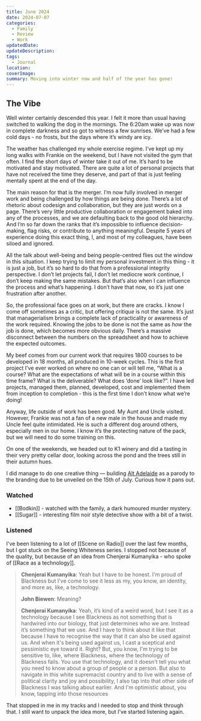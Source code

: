 ```yaml
---
title: June 2024
date: 2024-07-07
categories:
  - Family
  - Review
  - Work
updatedDate: 
updateDescription: 
tags:
  - Journal
location: 
coverImage: 
summary: Moving into winter now and half of the year has gone!
---
```

## The Vibe
Well winter certainly descended this year. I felt it more than usual having switched to walking the dog in the mornings. The 6:20am wake up was now in complete darkness and so got to witness a few sunrises. We’ve had a few cold days - no frosts, but the days where it’s windy are icy. 

The weather has challenged my whole exercise regime. I’ve kept up my long walks with Frankie on the weekend, but I have not visited the gym that often. I find the short days of winter take it out of me. It’s hard to be motivated and stay motivated. There are quite a lot of personal projects that have not received the time they deserve, and part of that is just feeling mentally spent at the end of the day. 

The main reason for that is the merger. I’m now fully involved in merger work and being challenged by how things are being done. There’s a lot of rhetoric about codesign and collaboration, but they are just words on a page. There’s very little productive collaboration or engagement baked into any of the processes, and we are defaulting back to the good old hierarchy. And I’m so far down the ranks that it’s impossible to influence decision-making, flag risks, or contribute to anything meaningful. Despite 5 years of experience doing this exact thing, I, and most of my colleagues, have been siloed and ignored. 

All the talk about well-being and being people-centred flies out the window in this situation. I keep trying to limit my personal investment in this thing - it is just a job, but it’s so hard to do that from a professional integrity perspective. I don’t let projects fail, I don’t let mediocre work continue, I don’t keep making the same mistakes. But that’s also when I can influence the process and what’s happening. I don’t have that now, so it’s just one frustration after another. 

So, the professional face goes on at work, but there are cracks. I know I come off sometimes as a critic, but offering *critique* is not the same. It’s just that managerialism brings a complete lack of practicality or awareness of the work required. Knowing the jobs to be done is not the same as *how* the job is done, which becomes more obvious daily. There’s a massive disconnect between the numbers on the spreadsheet and how to achieve the expected outcomes. 

My beef comes from our current work that requires 1800 courses to be developed in 18 months, all produced in 10-week cycles. This is the first project I’ve ever worked on where no one can or will tell me, “What is a course? What are the expectations of what will be in a course within this time frame? What is the deliverable? What does ‘done’ look like?”. I have led projects, managed them, planned, developed, cost and implemented them from inception to completion - this is the first time I don’t know what we’re doing! 

Anyway, life outside of work has been good. My Aunt and Uncle visited. However, Frankie was not a fan of a new male in the house and made my Uncle feel quite intimidated. He is such a different dog around others, especially men in our home. I know it’s the protecting nature of the pack, but we will need to do some training on this. 

On one of the weekends, we headed out to K1 winery and did a tasting in their very pretty cellar door, looking across the pond and the trees still in their autumn hues. 

I did manage to do one creative thing — building [Alt Adelaide](https://alt-adl.fun/) as a parody to the branding due to be unveiled on the 15th of July.  Curious how it pans out. 

### Watched
- [[Bodkin]] - watched with the family, a dark humoured murder mystery.  
- [[Sugar]] - interesting film noir style detective show with a bit of a twist.

### Listened

I've been listening to a lot of [[Scene on Radio]] over the last few months, but I got stuck on the Seeing Whiteness series.  I stopped not because of the quality, but because of an idea from Chenjerai Kumanyika - who spoke of [[Race as a technology]]. 

> **Chenjerai Kumanyika**: Yeah but I have to be honest. I'm proud of Blackness but I've come to see it less as my, you know, an identity, and more as, like, a technology. 
> 
> **John Biewen**: Meaning? 
> 
> **Chenjerai Kumanyika**: Yeah, it’s kind of a weird word, but I see it as a technology because I see Blackness as not something that is hardwired into our biology, that just determines who we are. Instead it’s something that we use. And I have to think about it like that because I have to recognise the way that it can also be used against us. And when it's being used against us, I cast a sceptical and pessimistic eye toward it. Right? But, you know, I'm trying to be sensitive to, like, where Blackness, where the technology of Blackness fails. You use that technology, and it doesn't tell you what you need to know about a group of people or a person. But also to navigate in this white supremacist country and to live with a sense of political clarity and joy and possibility, I also tap into that other side of Blackness I was talking about earlier. And I'm optimistic about, you know, tapping into those resources

That stopped in me in my tracks and I needed to stop and think through that. I still want to unpack the idea more, but I've started listening again.